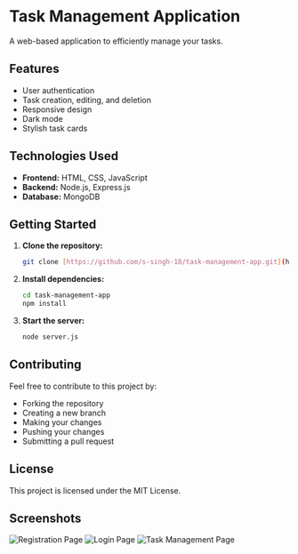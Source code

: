 # Task Management Application

A web-based application to efficiently manage your tasks.

## Features
* User authentication
* Task creation, editing, and deletion
* Responsive design
* Dark mode
* Stylish task cards

## Technologies Used
* **Frontend:** HTML, CSS, JavaScript
* **Backend:** Node.js, Express.js
* **Database:** MongoDB

## Getting Started
1. **Clone the repository:**
   ```bash
   git clone [https://github.com/s-singh-18/task-management-app.git](https://github.com/s-singh-18/task-management-app.git)

2. **Install dependencies:**
   ```bash
   cd task-management-app
   npm install 
3. **Start the server:**
   ```bash
   node server.js

## Contributing
Feel free to contribute to this project by:

* Forking the repository
* Creating a new branch
* Making your changes
* Pushing your changes
* Submitting a pull request

## License
This project is licensed under the MIT License.

## Screenshots
![Registration Page](/screenshots/pic-1.png)
![Login Page](/screenshots/pic-2.png)
![Task Management Page](/screenshots/pic-2.png)
